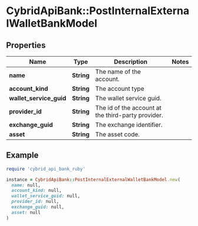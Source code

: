 # CybridApiBank::PostInternalExternalWalletBankModel

## Properties

| Name | Type | Description | Notes |
| ---- | ---- | ----------- | ----- |
| **name** | **String** | The name of the account. |  |
| **account_kind** | **String** | The account type |  |
| **wallet_service_guid** | **String** | The wallet service guid. |  |
| **provider_id** | **String** | The id of the account at the third-party provider. |  |
| **exchange_guid** | **String** | The exchange identifier. |  |
| **asset** | **String** | The asset code. |  |

## Example

```ruby
require 'cybrid_api_bank_ruby'

instance = CybridApiBank::PostInternalExternalWalletBankModel.new(
  name: null,
  account_kind: null,
  wallet_service_guid: null,
  provider_id: null,
  exchange_guid: null,
  asset: null
)
```

